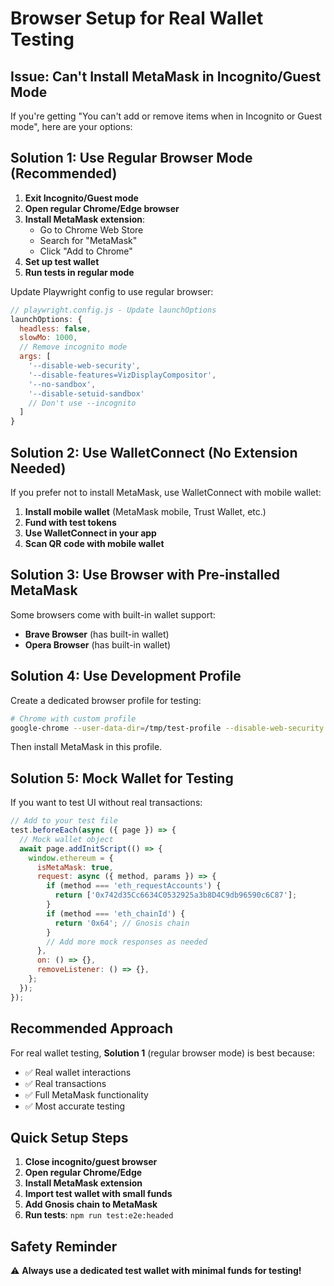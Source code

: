 # Browser Setup for Real Wallet Testing

## Issue: Can't Install MetaMask in Incognito/Guest Mode

If you're getting "You can't add or remove items when in Incognito or Guest mode", here are your options:

## **Solution 1: Use Regular Browser Mode (Recommended)**

1. **Exit Incognito/Guest mode**
2. **Open regular Chrome/Edge browser**
3. **Install MetaMask extension**:
   - Go to Chrome Web Store
   - Search for "MetaMask"
   - Click "Add to Chrome"
4. **Set up test wallet**
5. **Run tests in regular mode**

Update Playwright config to use regular browser:

```javascript
// playwright.config.js - Update launchOptions
launchOptions: {
  headless: false,
  slowMo: 1000,
  // Remove incognito mode
  args: [
    '--disable-web-security',
    '--disable-features=VizDisplayCompositor',
    '--no-sandbox',
    '--disable-setuid-sandbox'
    // Don't use --incognito
  ]
}
```

## **Solution 2: Use WalletConnect (No Extension Needed)**

If you prefer not to install MetaMask, use WalletConnect with mobile wallet:

1. **Install mobile wallet** (MetaMask mobile, Trust Wallet, etc.)
2. **Fund with test tokens**
3. **Use WalletConnect in your app**
4. **Scan QR code with mobile wallet**

## **Solution 3: Use Browser with Pre-installed MetaMask**

Some browsers come with built-in wallet support:

- **Brave Browser** (has built-in wallet)
- **Opera Browser** (has built-in wallet)

## **Solution 4: Use Development Profile**

Create a dedicated browser profile for testing:

```bash
# Chrome with custom profile
google-chrome --user-data-dir=/tmp/test-profile --disable-web-security
```

Then install MetaMask in this profile.

## **Solution 5: Mock Wallet for Testing**

If you want to test UI without real transactions:

```javascript
// Add to your test file
test.beforeEach(async ({ page }) => {
  // Mock wallet object
  await page.addInitScript(() => {
    window.ethereum = {
      isMetaMask: true,
      request: async ({ method, params }) => {
        if (method === 'eth_requestAccounts') {
          return ['0x742d35Cc6634C0532925a3b8D4C9db96590c6C87'];
        }
        if (method === 'eth_chainId') {
          return '0x64'; // Gnosis chain
        }
        // Add more mock responses as needed
      },
      on: () => {},
      removeListener: () => {},
    };
  });
});
```

## **Recommended Approach**

For real wallet testing, **Solution 1** (regular browser mode) is best because:

- ✅ Real wallet interactions
- ✅ Real transactions
- ✅ Full MetaMask functionality
- ✅ Most accurate testing

## **Quick Setup Steps**

1. **Close incognito/guest browser**
2. **Open regular Chrome/Edge**
3. **Install MetaMask extension**
4. **Import test wallet with small funds**
5. **Add Gnosis chain to MetaMask**
6. **Run tests**: `npm run test:e2e:headed`

## **Safety Reminder**

⚠️ **Always use a dedicated test wallet with minimal funds for testing!**
